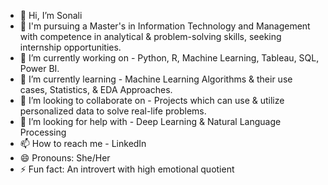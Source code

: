- 👋 Hi, I’m Sonali
- 👀 I'm pursuing a Master's in Information Technology and Management with competence in analytical & problem-solving skills, seeking internship opportunities.
- 🔭 I’m currently working on - Python, R, Machine Learning, Tableau, SQL, Power BI.
- 🌱 I’m currently learning - Machine Learning Algorithms & their use cases, Statistics, & EDA Approaches.
- 👯 I’m looking to collaborate on - Projects which can use & utilize personalized data to solve real-life problems.
- 🤔 I’m looking for help with - Deep Learning & Natural Language Processing
- 📫 How to reach me - LinkedIn
- 😄 Pronouns: She/Her
- ⚡ Fun fact:  An introvert with high emotional quotient

<!---
SonaliSP12/SonaliSP12 is a ✨ special ✨ repository because its `README.md` (this file) appears on your GitHub profile.
You can click the Preview link to take a look at your changes.
--->
